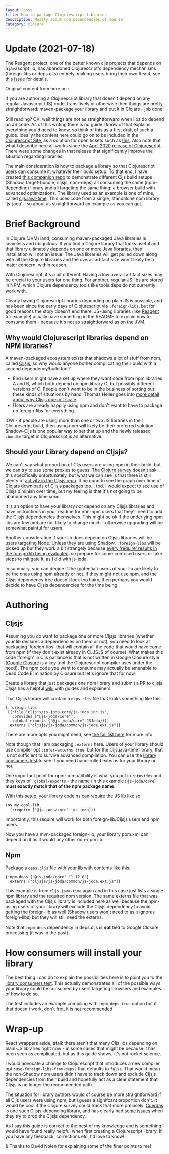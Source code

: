 ```yaml
---
layout: post
title: How to package Clojurescript libraries
description: Mostly about npm dependencies of course!
category: clojure 
---
```


# Update (2021-07-18)

The Reagent project, one of the better known
cljs projects that depends on a javascript lib, has abandoned Clojurescript's
dependency mechanisms (foreign-libs or deps.cljs) entirely, making users bring their own React, see [this issue](https://github.com/reagent-project/reagent/issues/537)
for details.


Original content from here on :

If you are authoring a Clojurescript library that doesn't depend on any regular Javascript (JS) code, transitively or otherwise then things are pretty straightforward: maven-package your library and put it in Clojars - job done!

Still reading? OK, well things are not as straightforward when libs do depend on JS code. As of this writing there is no guide I know of that explains everything you'd need to know, so think of this as a first draft of such a guide. Ideally the content here could go on to be included in the [Clojurescript Site](https://clojurescript.org/), as a solution for open tickets such as [this](https://github.com/clojure/clojurescript-site/issues/224). Also note that what I describe here all works since the [April 2020 release of Clojurescript](https://clojurescript.org/news/2020-04-24-release) - There were some changes in that release that significantly improve the situation regarding libraries.

The main consideration is how to package a library so that Clojurescript users can consume it, whatever their build setup. To that end, I have created [this companion repo](https://github.com/henryw374/clojurescript-library-consumers-test) to demonstrate different Cljs build setups (Shadow, target-bundle, cljsjs, npm-deps) all consuming the same (npm-depending) library and all targeting the same thing: a browser build with advanced optimizations. The library used as an example is one of mine, called [cljs.java-time](https://github.com/henryw374/cljs.java-time). This uses code from a single, standalone npm library 'js-joda' - so about as straightforward an example as you can get.

# Brief Background

In Clojure (JVM) land, consuming maven-packaged Java libraries is seamless and ubiquitous. If you find a Clojure library that looks useful and that library ultimately depends on one or more Java libraries, then installation will not an issue. The Java libraries will get pulled down along with all the Clojure libraries and the overall artifact size won't likely be a major concern, within reason.

With Clojurescript, it's a bit different. Having a low overall artifact sizes may be crucial to your users for one thing. For another, regular JS libs are stored in NPM, which Clojure dependency tools like tools.deps do not currently work with. 

Clearly having Clojurescript libraries depending on plain JS is possible, and has been since the early days of Clojurescript via `:foreign-libs`, but for good reasons the story doesn't end there. JS-using libraries (like [Reagent](https://github.com/reagent-project/reagent) for example) usually have something in the README to explain how to consume them - because it's not as straightforward as on the JVM.

## Why would Clojurescript libraries depend on NPM libraries?

A maven-packaged ecosystem exists that shadows a lot of stuff from npm, called [Cljsjs](https://github.com/cljsjs/packages), so why would anyone bother complicating their build with a second dependency/build tool?

* End users might have a set up where they want code from npm libraries A and B, which both depend on npm library C, but possibly different versions of C. People don't want to be in the business of sorting out these kinds of situations by hand. Thomas Heller goes into [more detail about why Cljsjs doesn't scale](https://code.thheller.com/blog/shadow-cljs/2017/09/15/js-dependencies-the-problem.html).
* Users are already happily using npm and don't want to have to package up foreign-libs for everything.

IOW - if people are using more than one or two JS libraries in their Clojurescript build, then using npm will likely be their preferred solution. Shadow-Cljs is one popular way to set that up and the newly released `:bundle` target in Clojurescript is an alternative. 

## Should your Library depend on Cljsjs?

We can't say what proportion of Cljs users are using npm in their build, but we can try to use some proxies to guess. The [Clojure survey](https://clojure.org/news/2020/02/20/state-of-clojure-2020) doesn't ask this specifically unfortunately, but what we can see is that there is still plenty of [activity in the Cljsjs repo](https://github.com/cljsjs/packages/graphs/commit-activity). It be good to see the graph over time of Clojars downloads of Cljsjs packages too... tbd. I would expect to see use of Cljsjs diminish over time, but my feeling is that it's not going to be abandoned any time soon. 

It is an option to have your library *not* depend on any Cljsjs libraries and have instructions in your readme for non-npm users that they'll need to add the Cljsjs dependencies themselves. This might be ok if the underlying npm libs are few and are not likely to change much - otherwise upgrading will be somewhat painful for users. 

Another consideration if your lib does depend on Cljsjs libraries will be users targeting Node. Unless they are using Shadow, `:foreign-libs` will be picked up but they work a bit strangely because [every 'require' results in the foreign lib being evaluated](https://github.com/clojure/clojurescript-site/issues/320), so prepare for some confused users or take steps to mitigate it, as [I did with js-joda](https://github.com/henryw374/packages/commit/13958337d9ba2e04563c03076bba24be6e1b0921).

In summary, you can decide if the (potential) users of your lib are likely to be the ones using npm already or not. If they might not use npm, and the Cljsjs dependency tree doesn't look too hairy, then perhaps you would decide to have Cljsjs dependencies for the time being.

# Authoring

## Cljsjs

Assuming you do want to package one or more Cljsjs libraries (whether your lib declares a dependencies on them or not), you need to look at packaging 'foreign-libs' that will contain all the code that would have come from npm (if they don't exist already in CLJSJS of course). What makes this code 'foreign' in Cljs parlance is that is not written in Google Closure style ([Google Closure](https://developers.google.com/closure) is a key tool the Clojurescript compiler uses under the hood). The npm code you want to consume may actually be amenable to Dead Code Elimination by Closure but let's ignore that for now.

Create a library that just packages one npm library and submit a PR to cljsjs. Cljsjs has a helpful [wiki](https://github.com/cljsjs/packages/wiki) with guides and explainers.

That Cljsjs library will contain a `deps.cljs` file that looks something like this:

```
{:foreign-libs
 [{:file "cljsjs/js-joda-core/js-joda.inc.js",
   :provides ["@js-joda/core"],
   :global-exports {"@js-joda/core" JSJoda}}]]
 :externs ["cljsjs/js-joda/common/js-joda.ext.js"]}
```

There are more opts you might need, see [the full list here](https://clojurescript.org/reference/compiler-options#foreign-libs) for more info. 

Note though that I am packaging `:externs` here. Users of your library should use compiler opt `:infer-externs true`, but for the Cljs.java-time library, that is not sufficient to survive advanced compilation. You can use the [library consumers test](https://github.com/henryw374/clojurescript-library-consumers-test) to see if you need hand-rolled externs for your library or not.

One important point for npm-compatibility is what you put in `:provides` and they keys of `:global-exports` - the name (in this example `@js-joda/core`) **must exactly match that of the npm package name**.

With this setup, your library code ns can require the JS lib like so:

```
(ns my-cool-lib
  (:require ["@js-joda/core" :as joda]))
  ```
  
Importantly, this require will work for both foreign-lib/Cljsjs users and npm users.  

Now you have a mvn-packaged foreign-lib, your library pom.xml can depend on it as it would any other non-npm lib.

## Npm

Package a `deps.cljs` file with your lib with contents like this:

```
{:npm-deps {"@js-joda/core" "1.12.0"}
 :externs ["cljsjs/js-joda/common/js-joda.ext.js"]}
```

This example is from `cljs.java-time` again and in this case just lists a single npm library and the required  npm version. The same externs file that was packaged with the Cljsjs library is included here as well because the npm-using users of your library will exclude the Cljsjs dependency to avoid getting the foreign-lib as well (Shadow users won't need to as it ignores foreign-libs) but they will still need the externs. 

Note that `:npm-deps` dependency in deps.cljs is **not** tied to Google Closure processing (it was in the past).

# How consumers will install your library

The best thing I can do to explain the possibilities here is to point you to the [library consumers test](https://github.com/henryw374/clojurescript-library-consumers-test). This actually demonstrates all of the possible ways your library could be consumed by users targeting browsers and examples of how to do so.

The test includes an example compiling with `:npm-deps true` option but if that doesn't work, don't fret, it is [not recommended](https://clojurescript.org/reference/compiler-options#npm-deps)

# Wrap-up

React wrappers aside, afaik there aren't that many Cljs libs depending on plain-JS libraries right now - in some cases that might be because it has been seen as complicated, but as this guide shows, it's not rocket science. 

I would advocate a change to Clojurescript that introduces a new compiler opt `:use-foreign-libs-from-deps?` that defaults to `false`. That would mean the non-Shadow npm users didn't have to track down and exclude Cljsjs dependencies from their build and hopefully act as a clear statement that Cljsjs is no longer the recommended path.

The situation for library authors would of course be more straightforward if all Cljs users were using npm, but I guess a signifcant proportion don't. It would be cool if the Clojure survey could track that more precisely. [Cuerdas](https://github.com/funcool/cuerdas) is one such Cljsjs-depending library, and has clearly had [some issues](https://github.com/funcool/cuerdas/commit/a8443724e22435e052af4149b27dd2169f3216ac) when they try to drop the Cljsjs dependency. 

As I say this guide is correct to the best of my knowledge and is something I would have found really helpful when first creating a Clojurescript library. If you have any feedback, corrections etc, I'd love to know!

& Thanks to David Nolen for explaining some of the finer points to me! 
